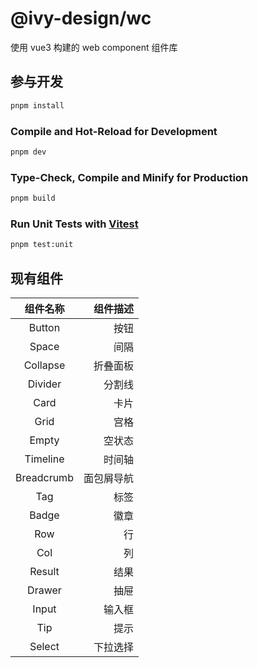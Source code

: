 # @ivy-design/wc

使用 vue3 构建的 web component 组件库

## 参与开发

```sh
pnpm install
```

### Compile and Hot-Reload for Development

```sh
pnpm dev
```

### Type-Check, Compile and Minify for Production

```sh
pnpm build
```

### Run Unit Tests with [Vitest](https://vitest.dev/)

```sh
pnpm test:unit
```

## 现有组件

|    组件名称    |  组件描述 |
|:----------:|------:|
|   Button   |    按钮 |
|   Space    |    间隔 |
|  Collapse  |  折叠面板 |
|  Divider   |   分割线 |
|    Card    |    卡片 |
|    Grid    |    宫格 |
|   Empty    |   空状态 |
|  Timeline  |   时间轴 |
| Breadcrumb | 面包屑导航 |
|    Tag     |    标签 |
|   Badge    |    徽章 |
|    Row     |     行 |
|    Col     |     列 |
|   Result   |    结果 |
|   Drawer   |    抽屉 |
|   Input    |   输入框 |
|    Tip     |    提示 |
|   Select   |  下拉选择 |
